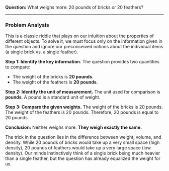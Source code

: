 **Question:** What weighs more: 20 pounds of bricks or 20 feathers?

***

### Problem Analysis

This is a classic riddle that plays on our intuition about the properties of different objects. To solve it, we must focus only on the information given in the question and ignore our preconceived notions about the individual items (a single brick vs. a single feather).

**Step 1: Identify the key information.**
The question provides two quantities to compare:
*   The weight of the bricks is **20 pounds**.
*   The weight of the feathers is **20 pounds**.

**Step 2: Identify the unit of measurement.**
The unit used for comparison is **pounds**. A pound is a standard unit of weight.

**Step 3: Compare the given weights.**
The weight of the bricks is 20 pounds.
The weight of the feathers is 20 pounds.
Therefore, 20 pounds is equal to 20 pounds.

**Conclusion:**
Neither weighs more. **They weigh exactly the same.**

The trick in the question lies in the difference between weight, volume, and density. While 20 pounds of bricks would take up a very small space (high density), 20 pounds of feathers would take up a very large space (low density). Our minds instinctively think of a single brick being much heavier than a single feather, but the question has already equalized the weight for us.